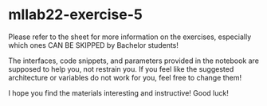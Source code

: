 # mllab22-exercise-5

Please refer to the sheet for more information on the exercises, especially which ones CAN BE SKIPPED by Bachelor students!

The interfaces, code snippets, and parameters provided in the notebook are supposed to help you, not restrain you. If you feel like the suggested architecture or variables do not work for you, feel free to change them!

I hope you find the materials interesting and instructive! Good luck!
